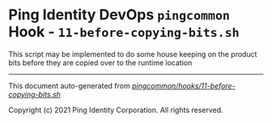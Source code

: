 
# Ping Identity DevOps `pingcommon` Hook - `11-before-copying-bits.sh`
This script may be implemented to do some house keeping on the product bits
before they are copied over to the runtime location

---
This document auto-generated from _[pingcommon/hooks/11-before-copying-bits.sh](https://github.com/pingidentity/pingidentity-docker-builds/blob/master/pingcommon/hooks/11-before-copying-bits.sh)_

Copyright (c) 2021 Ping Identity Corporation. All rights reserved.
